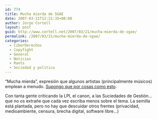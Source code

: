 ```yaml
---
id: 774
title: Mucha mierda de SGAE
date: 2007-03-21T12:21:35+00:00
author: Jorge Cortell
layout: post
guid: http://www.cortell.net/2007/03/21/mucha-mierda-de-sgae/
permalink: /2007/03/21/mucha-mierda-de-sgae/
categories:
  - CiberDerechos
  - Copyfight
  - General
  - Noticias
  - Rants
  - Sociedad y polí­tica
---
```

&#8220;Mucha mierda&#8221;, expresión que algunos artistas (principalmente músicos) emplean a menudo. <a target="_blank" title="Mucha Mierda en SGAE contra Traxtore" href="http://www.sgaecontratraxtore.com/cms/index.php?page=cuando-la-sgae-caiga-la-mierda-lo-cubrira-todo">Supongo que por cosas como esto</a>.

Con tanta gente criticando la LPI, el canon, a las Suciedades de Gestión&#8230; que no os extrañe que cada vez escriba menos sobre el tema. La semilla está plantada, pero no hay que descuidar otros frentes (privacidad, medioambiente, censura, brecha digital, software libre&#8230;)